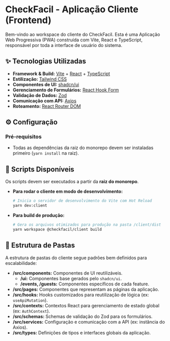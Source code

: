 # CheckFacil - Aplicação Cliente (Frontend)

Bem-vindo ao workspace do cliente do CheckFacil. Esta é uma Aplicação Web Progressiva (PWA) construída com Vite, React e TypeScript, responsável por toda a interface de usuário do sistema.

## ✨ Tecnologias Utilizadas

- **Framework & Build:** [Vite](https://vitejs.dev/) + [React](https://react.dev/) + [TypeScript](https://www.typescriptlang.org/)
- **Estilização:** [Tailwind CSS](https://tailwindcss.com/)
- **Componentes de UI:** [shadcn/ui](https://ui.shadcn.com/)
- **Gerenciamento de Formulários:** [React Hook Form](https://react-hook-form.com/)
- **Validação de Dados:** [Zod](https://zod.dev/)
- **Comunicação com API:** [Axios](https://axios-http.com/)
- **Roteamento:** [React Router DOM](https://reactrouter.com/)

## ⚙️ Configuração

### Pré-requisitos

- Todas as dependências da raiz do monorepo devem ser instaladas primeiro (`yarn install` na raiz).

## 🚀 Scripts Disponíveis

Os scripts devem ser executados a partir da **raiz do monorepo**.

- **Para rodar o cliente em modo de desenvolvimento:**

  ```bash
  # Inicia o servidor de desenvolvimento do Vite com Hot Reload
  yarn dev:client
  ```

- **Para build de produção:**

  ```bash
  # Gera os arquivos otimizados para produção na pasta /client/dist
  yarn workspace @checkfacil/client build
  ```

## 🎨 Estrutura de Pastas

A estrutura de pastas do cliente segue padrões bem definidos para escalabilidade:

- **/src/components:** Componentes de UI reutilizáveis.
  - **/ui:** Componentes base gerados pelo `shadcn/ui`.
  - **/events, /guests:** Componentes específicos de cada feature.
- **/src/pages:** Componentes que representam as páginas da aplicação.
- **/src/hooks:** Hooks customizados para reutilização de lógica (ex: `useApiMutation`).
- **/src/contexts:** Contextos React para gerenciamento de estado global (ex: `AuthContext`).
- **/src/schemas:** Schemas de validação do Zod para os formulários.
- **/src/services:** Configuração e comunicação com a API (ex: instância do Axios).
- **/src/types:** Definições de tipos e interfaces globais da aplicação.
